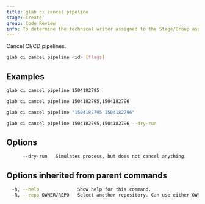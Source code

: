 ```yaml
---
title: glab ci cancel pipeline
stage: Create
group: Code Review
info: To determine the technical writer assigned to the Stage/Group associated with this page, see https://about.gitlab.com/handbook/product/ux/technical-writing/#assignments
---
```


<!--
This documentation is auto generated by a script.
Please do not edit this file directly. Run `make gen-docs` instead.
-->

Cancel CI/CD pipelines.

```bash twoslash title="Terminal"
glab ci cancel pipeline <id> [flags]
```

## Examples

```bash twoslash title="Terminal"
glab ci cancel pipeline 1504182795

glab ci cancel pipeline 1504182795,1504182796

glab ci cancel pipeline "1504182795 1504182796"

glab ci cancel pipeline 1504182795,1504182796 --dry-run
```

## Options

```bash twoslash title="Terminal"
      --dry-run   Simulates process, but does not cancel anything.
```

## Options inherited from parent commands

```bash twoslash title="Terminal"
  -h, --help              Show help for this command.
  -R, --repo OWNER/REPO   Select another repository. Can use either OWNER/REPO or `GROUP/NAMESPACE/REPO` format. Also accepts full URL or Git URL.
```

